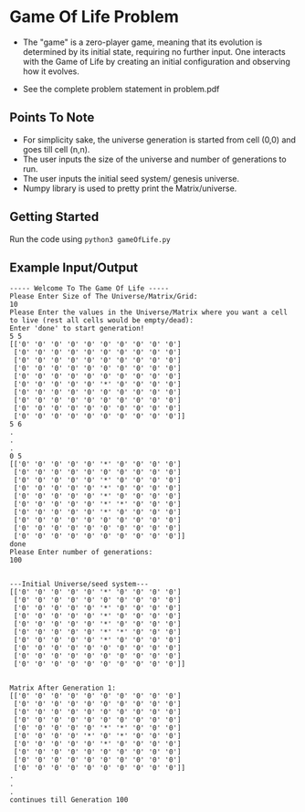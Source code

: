 # Game Of Life Problem

* The "game" is a zero-player game, meaning that its evolution is determined by its initial state,
requiring no further input. One interacts with the Game of Life by creating an initial configuration
and observing how it evolves.

* See the complete problem statement in problem.pdf

## Points To Note

* For simplicity sake, the universe generation is started from cell (0,0) and goes till cell (n,n).
* The user inputs the size of the universe and number of generations to run.
* The user inputs the initial seed system/ genesis universe.
* Numpy library is used to pretty print the Matrix/universe.

## Getting Started
Run the code using ```python3 gameOfLife.py```

## Example Input/Output

```
----- Welcome To The Game Of Life -----
Please Enter Size of The Universe/Matrix/Grid:
10
Please Enter the values in the Universe/Matrix where you want a cell to live (rest all cells would be empty/dead):
Enter 'done' to start generation!
5 5
[['0' '0' '0' '0' '0' '0' '0' '0' '0' '0']
 ['0' '0' '0' '0' '0' '0' '0' '0' '0' '0']
 ['0' '0' '0' '0' '0' '0' '0' '0' '0' '0']
 ['0' '0' '0' '0' '0' '0' '0' '0' '0' '0']
 ['0' '0' '0' '0' '0' '0' '0' '0' '0' '0']
 ['0' '0' '0' '0' '0' '*' '0' '0' '0' '0']
 ['0' '0' '0' '0' '0' '0' '0' '0' '0' '0']
 ['0' '0' '0' '0' '0' '0' '0' '0' '0' '0']
 ['0' '0' '0' '0' '0' '0' '0' '0' '0' '0']
 ['0' '0' '0' '0' '0' '0' '0' '0' '0' '0']]
5 6
.
.
.
0 5
[['0' '0' '0' '0' '0' '*' '0' '0' '0' '0']
 ['0' '0' '0' '0' '0' '0' '0' '0' '0' '0']
 ['0' '0' '0' '0' '0' '*' '0' '0' '0' '0']
 ['0' '0' '0' '0' '0' '*' '0' '0' '0' '0']
 ['0' '0' '0' '0' '0' '*' '0' '0' '0' '0']
 ['0' '0' '0' '0' '0' '*' '*' '0' '0' '0']
 ['0' '0' '0' '0' '0' '*' '0' '0' '0' '0']
 ['0' '0' '0' '0' '0' '0' '0' '0' '0' '0']
 ['0' '0' '0' '0' '0' '0' '0' '0' '0' '0']
 ['0' '0' '0' '0' '0' '0' '0' '0' '0' '0']]
done
Please Enter number of generations:
100


---Initial Universe/seed system---
[['0' '0' '0' '0' '0' '*' '0' '0' '0' '0']
 ['0' '0' '0' '0' '0' '0' '0' '0' '0' '0']
 ['0' '0' '0' '0' '0' '*' '0' '0' '0' '0']
 ['0' '0' '0' '0' '0' '*' '0' '0' '0' '0']
 ['0' '0' '0' '0' '0' '*' '0' '0' '0' '0']
 ['0' '0' '0' '0' '0' '*' '*' '0' '0' '0']
 ['0' '0' '0' '0' '0' '*' '0' '0' '0' '0']
 ['0' '0' '0' '0' '0' '0' '0' '0' '0' '0']
 ['0' '0' '0' '0' '0' '0' '0' '0' '0' '0']
 ['0' '0' '0' '0' '0' '0' '0' '0' '0' '0']]


Matrix After Generation 1:
[['0' '0' '0' '0' '0' '0' '0' '0' '0' '0']
 ['0' '0' '0' '0' '0' '0' '0' '0' '0' '0']
 ['0' '0' '0' '0' '0' '0' '0' '0' '0' '0']
 ['0' '0' '0' '0' '0' '0' '0' '0' '0' '0']
 ['0' '0' '0' '0' '0' '*' '*' '0' '0' '0']
 ['0' '0' '0' '0' '*' '0' '*' '0' '0' '0']
 ['0' '0' '0' '0' '0' '*' '0' '0' '0' '0']
 ['0' '0' '0' '0' '0' '0' '0' '0' '0' '0']
 ['0' '0' '0' '0' '0' '0' '0' '0' '0' '0']
 ['0' '0' '0' '0' '0' '0' '0' '0' '0' '0']]
.
.
.
continues till Generation 100
```

